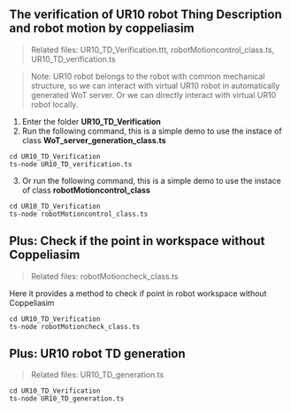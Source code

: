 ## The verification of UR10 robot Thing Description and robot motion by coppeliasim

>Related files: UR10_TD_Verification.ttt, robotMotioncontrol_class.ts, UR10_TD_verification.ts

>Note: UR10 robot belongs to the robot with common mechanical structure, so we can interact with virtual UR10 robot in automatically generated WoT server. Or we can directly interact with virtual UR10 robot locally.

1. Enter the folder **UR10_TD_Verification**
2. Run the following command, this is a simple demo to use the instace of class **WoT_server_generation_class.ts**

```
cd UR10_TD_Verification
ts-node UR10_TD_verification.ts
```

3. Or run the following command, this is a simple demo to use the instace of class **robotMotioncontrol_class**

```
cd UR10_TD_Verification
ts-node robotMotioncontrol_class.ts
```

## Plus: Check if the point in workspace without Coppeliasim

>Related files: robotMotioncheck_class.ts

Here it provides a method to check if point in robot workspace without Coppeliasim

```
cd UR10_TD_Verification
ts-node robotMotioncheck_class.ts
```

## Plus: UR10 robot TD generation

>Related files: UR10_TD_generation.ts

```
cd UR10_TD_Verification
ts-node UR10_TD_generation.ts
```
